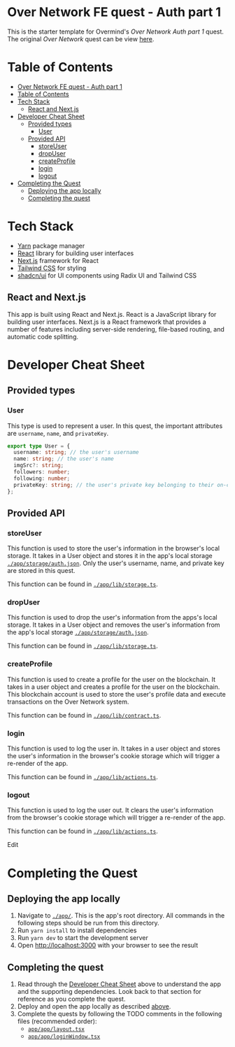# Over Network FE quest - Auth part 1

This is the starter template for Overmind's *Over Network Auth part 1* quest. The original *Over Network* quest can be view [here](https://overmind.xyz/quests/over-network). 

# Table of Contents
- [Over Network FE quest - Auth part 1](#over-network-fe-quest---auth-part-1)
- [Table of Contents](#table-of-contents)
- [Tech Stack](#tech-stack)
  - [React and Next.js](#react-and-nextjs)
- [Developer Cheat Sheet](#developer-cheat-sheet)
  - [Provided types](#provided-types)
    - [User](#user)
  - [Provided API](#provided-api)
    - [storeUser](#storeuser)
    - [dropUser](#dropuser)
    - [createProfile](#createprofile)
    - [login](#login)
    - [logout](#logout)
- [Completing the Quest](#completing-the-quest)
  - [Deploying the app locally](#deploying-the-app-locally)
  - [Completing the quest](#completing-the-quest-1)

# Tech Stack
- [Yarn](https://yarnpkg.com/) package manager
- [React](https://react.dev/) library for building user interfaces
- [Next.js](https://nextjs.org/) framework for React
- [Tailwind CSS](https://tailwindcss.com/) for styling
- [shadcn/ui](https://ui.shadcn.com/) for UI components using Radix UI and Tailwind CSS

## React and Next.js
This app is built using React and Next.js. React is a JavaScript library for building user interfaces. Next.js is a React framework that provides a number of features including server-side rendering, file-based routing, and automatic code splitting.

# Developer Cheat Sheet

## Provided types

### User
This type is used to represent a user. In this quest, the important attributes are `username`, `name`, and `privateKey`.

```typescript
export type User = {
  username: string; // the user's username
  name: string; // the user's name
  imgSrc?: string;
  followers: number;
  following: number;
  privateKey: string; // the user's private key belonging to their on-chain account. Use to execute transactions on the Over Network system
};
```

## Provided API

### storeUser
This function is used to store the user's information in the browser's local storage. It takes in a User object and stores it in the app's local storage [`./app/storage/auth.json`](./app/storage/auth.json). 
Only the user's username, name, and private key are stored in this quest.

This function can be found in [`./app/lib/storage.ts`](./app/lib/storage.ts).

### dropUser
This function is used to drop the user's information from the apps's local storage. It takes in a User object and removes the user's information from the app's local storage [`./app/storage/auth.json`](./app/storage/auth.json).

This function can be found in [`./app/lib/storage.ts`](./app/lib/storage.ts).

### createProfile
This function is used to create a profile for the user on the blockchain. It takes in a user object and creates a profile for the user on the blockchain. This blockchain account is used to store the user's profile data and execute transactions on the Over Network system.

This function can be found in [`./app/lib/contract.ts`](./app/lib/contract.ts).

### login
This function is used to log the user in. It takes in a user object and stores the user's information in the browser's cookie storage which will trigger a re-render of the app.

This function can be found in [`./app/lib/actions.ts`](./app/lib/actions.ts).

### logout 
This function is used to log the user out. It clears the user's information from the browser's cookie storage which will trigger a re-render of the app.

This function can be found in [`./app/lib/actions.ts`](./app/lib/actions.ts).

Edit

# Completing the Quest
## Deploying the app locally
  1. Navigate to [`./app/`](./app/). This is the app's root directory. All commands in the following steps should be run from this directory.
  2. Run `yarn install` to install dependencies
  3. Run `yarn dev` to start the development server
  4. Open [http://localhost:3000](http://localhost:3000) with your browser to see the result

## Completing the quest
  1. Read through the [Developer Cheat Sheet](#developer-cheat-sheet) above to understand the app and the supporting dependencies. Look back to that section for reference as you complete the quest.
  2. Deploy and open the app locally as described [above](#deploying-the-app-locally). 
  3. Complete the quests by following the TODO comments in the following files (recommended order): 
       - [`app/app/layout.tsx`](./app/app/layout.tsx)
       - [`app/app/loginWindow.tsx`](./app/app/loginWindow.tsx)
